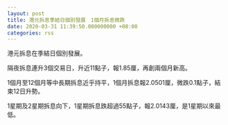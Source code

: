 ```yaml
---
layout: post
title: 港元拆息季結日個別發展　1個月拆息微跌
date: 2020-03-31 11:39:50.000000000 +08:00
categories: rss
---
```


港元拆息在季結日個別發展。

隔夜拆息連升3個交易日，升近11點子，報1.85厘，再創兩個月新高。

1個月至12個月等中長期拆息近乎持平，1個月拆息報2.0501厘，微跌0.1點子，結束12日升勢。

1星期及2星期拆息向下，1星期拆息跌超過55點子，報2.0143厘，是1星期以來最低。
